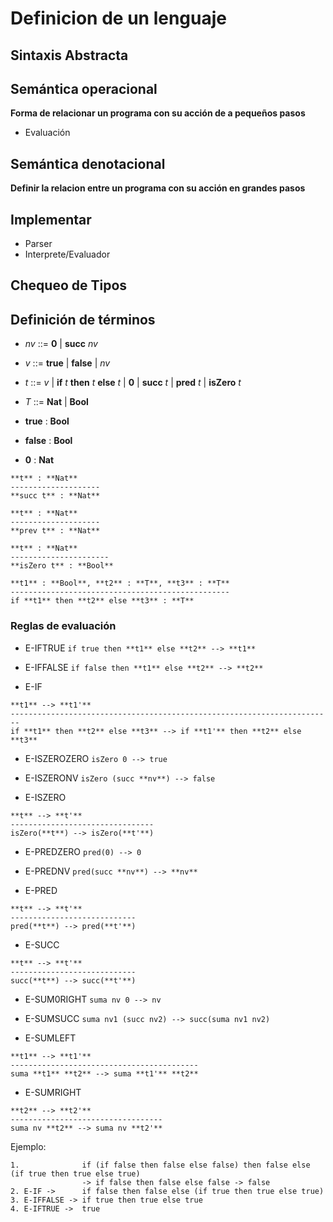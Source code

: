 # Definicion de un lenguaje

## Sintaxis **Abstracta**

## Semántica operacional 
**Forma de relacionar un programa con su acción de a pequeños pasos**
  * Evaluación

## Semántica denotacional 
**Definir la relacion entre un programa con su acción en grandes pasos**

## Implementar
  * Parser
  * Interprete/Evaluador

## Chequeo de Tipos

## Definición de términos

* _nv_ ::= **0** | **succ** _nv_
* _v_ ::= **true** | **false** | _nv_
* _t_ ::= _v_ | **if** _t_ **then** _t_ **else** _t_ | **0** | **succ** _t_ | **pred** _t_ | **isZero** _t_
* _T_ ::= **Nat** | **Bool**

* **true** : **Bool**
* **false** : **Bool**
* **0** : **Nat**

```
**t** : **Nat**
--------------------
**succ t** : **Nat**
```

```
**t** : **Nat**
--------------------
**prev t** : **Nat**
```

```
**t** : **Nat**
----------------------
**isZero t** : **Bool**
```

```
**t1** : **Bool**, **t2** : **T**, **t3** : **T**
-------------------------------------------------
if **t1** then **t2** else **t3** : **T**
```

### Reglas de evaluación

* E-IFTRUE
`if true then **t1** else **t2** --> **t1**`

* E-IFFALSE
`if false then **t1** else **t2** --> **t2**`

* E-IF
```
**t1** --> **t1'**
------------------------------------------------------------------------
if **t1** then **t2** else **t3** --> if **t1'** then **t2** else **t3**
```

* E-ISZEROZERO
`isZero 0 --> true`

* E-ISZERONV
`isZero (succ **nv**) --> false`

* E-ISZERO
```
**t** --> **t'**
--------------------------------
isZero(**t**) --> isZero(**t'**)
```

* E-PREDZERO
`pred(0) --> 0`

* E-PREDNV
`pred(succ **nv**) --> **nv**`

* E-PRED
```
**t** --> **t'**
----------------------------
pred(**t**) --> pred(**t'**)
```

* E-SUCC
```
**t** --> **t'**
----------------------------
succ(**t**) --> succ(**t'**)
```

* E-SUM0RIGHT
`suma nv 0 --> nv`

* E-SUMSUCC
`suma nv1 (succ nv2) --> succ(suma nv1 nv2)`

* E-SUMLEFT
```
**t1** --> **t1'**
------------------------------------------
suma **t1** **t2** --> suma **t1'** **t2**
```

* E-SUMRIGHT
```
**t2** --> **t2'**
----------------------------------
suma nv **t2** --> suma nv **t2'**
```


Ejemplo:
```
1.              if (if false then false else false) then false else (if true then true else true)
                -> if false then false else false -> false
2. E-IF ->      if false then false else (if true then true else true)
3. E-IFFALSE -> if true then true else true
4. E-IFTRUE ->  true
```
